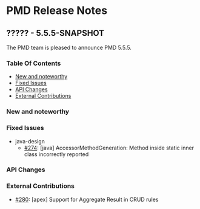 # PMD Release Notes

## ????? - 5.5.5-SNAPSHOT

The PMD team is pleased to announce PMD 5.5.5.


### Table Of Contents

* [New and noteworthy](#New_and_noteworthy)
* [Fixed Issues](#Fixed_Issues)
* [API Changes](#API_Changes)
* [External Contributions](#External_Contributions)

### New and noteworthy

### Fixed Issues

*   java-design
    *   [#274](https://github.com/pmd/pmd/issues/274): \[java] AccessorMethodGeneration: Method inside static inner class incorrectly reported

### API Changes

### External Contributions

*   [#280](https://github.com/pmd/pmd/pull/280): \[apex] Support for Aggregate Result in CRUD rules
